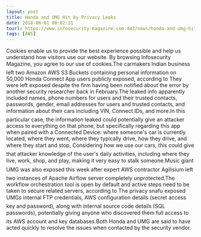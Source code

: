 ```yaml
---
layout: post
title: Honda and UMG Hit by Privacy Leaks
date: 2018-06-01 00:02:11
tourl: https://www.infosecurity-magazine.com:443/news/honda-and-umg-hit-by-privacy-leaks/
tags: [AWS]
---
```

Cookies enable us to provide the best experience possible and help us understand how visitors use our website. By browsing Infosecurity Magazine, you agree to our use of cookies.The carmakers Indian business left two Amazon AWS S3 Buckets containing personal information on 50,000 Honda Connect App users publicly exposed, according to They were left exposed despite the firm having been notified about the error by another security researcher back in February.The leaked info apparently included names, phone numbers for users and their trusted contacts, passwords, gender, email addresses for users and trusted contacts, and information about their cars including VIN, Connect IDs, and more.In this particular case, the information leaked could potentially give an attacker access to everything on that phone, but specifically regarding this app when paired with a Connected Device: where someone's car is currently located, where they went, where they typically drive, how they drive, and where they start and stop, Considering how we use our cars, this could give that attacker knowledge of the user's daily activities, including where they live, work, shop, and play, making it very easy to stalk someone.Music giant UMG was also exposed this week after expert AWS contractor Agilisium left two instances of Apache Airflow server completely unprotected.The workflow orchestration tool is open by default and active steps need to be taken to secure related servers, according to The privacy snafu exposed UMGs internal FTP credentials, AWS configuration details (secret access key and password), along with internal source code details (SQL passwords), potentially giving anyone who discovered them full access to its AWS account and key databases.Both Honda and UMG are said to have acted quickly to resolve the issues when contacted by the security vendor.